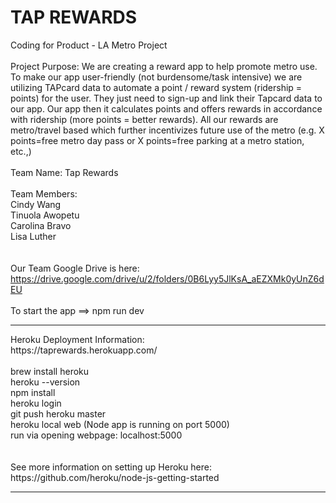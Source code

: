 # TAP REWARDS 

Coding for Product - LA Metro Project
<br><br>
Project Purpose:
We are creating a reward app to help promote metro use.  To make our app user-friendly (not burdensome/task intensive) we are utilizing TAPcard data to automate a point / reward system (ridership = points) for the user.  They just need to sign-up and link their Tapcard data to our app. Our app then it calculates points and offers rewards in accordance with ridership (more points = better rewards).  All our rewards are metro/travel based which further incentivizes future use of the metro (e.g. X points=free metro day pass or X points=free parking at a metro station, etc.,)
<br><br>
Team Name: Tap Rewards
<br><br>
Team Members:<br>
    Cindy Wang<br>
    Tinuola Awopetu<br>
    Carolina Bravo<br>
    Lisa Luther<br>
<br><br>
Our Team Google Drive is here:
https://drive.google.com/drive/u/2/folders/0B6Lyy5JlKsA_aEZXMk0yUnZ6dEU
<br><br>
To start the app ==> npm run dev
<br>
<hr>
Heroku Deployment Information:<br>
https://taprewards.herokuapp.com/ <br><br>
brew install heroku<br>
heroku --version<br>
npm install<br>
heroku login<br>
git push heroku master<br>
heroku local web (Node app is running on port 5000)<br>
run via opening webpage: localhost:5000<br>
<br><br>
See more information on setting up Heroku here:<br>
https://github.com/heroku/node-js-getting-started<br>
<hr>
